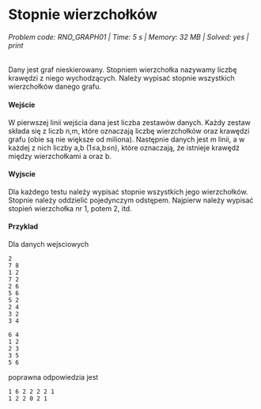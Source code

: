 # Stopnie wierzchołków
###### Problem code: RNO_GRAPH01 \| Time: 5 s \| Memory: 32 MB \| Solved: yes \| print

Dany jest graf nieskierowany. Stopniem wierzchołka nazywamy liczbę krawędzi z niego wychodzących. Należy wypisać stopnie wszystkich wierzchołków danego grafu.

#### Wejście
W pierwszej linii wejścia dana jest liczba zestawów danych. Każdy zestaw składa się z liczb n,m, które oznaczają liczbę wierzchołków oraz krawędzi grafu (obie są nie większe od miliona). Następnie danych jest m linii, a w każdej z nich liczby a,b (1≤a,b≤n), które oznaczają, że istnieje krawędź między wierzchołkami a oraz b.

#### Wyjscie
Dla każdego testu należy wypisać stopnie wszystkich jego wierzchołków. Stopnie należy oddzielić pojedynczym odstępem. Najpierw należy wypisać stopień wierzchołka nr 1, potem 2, itd.

#### Przyklad
Dla danych wejsciowych
```
2
7 8
1 2
7 2
2 6
5 6
5 2
2 4
3 2
3 4

6 4
1 2
2 3
3 5
5 6
```
poprawna odpowiedzia jest
```
1 6 2 2 2 2 1
1 2 2 0 2 1
```